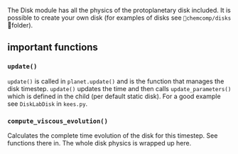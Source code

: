 The Disk module has all the physics of the protoplanetary disk included. It is possible to create your own disk (for examples of disks see `chemcomp/disks` folder). 

## important functions

### `update()`
`update()` is called in `planet.update()` and is the function that manages the disk timestep. `update()` updates the time and then calls `update_parameters()` which is defined in the child (per default static disk). For a good example see `DiskLabDisk` in `kees.py`.

### `compute_viscous_evolution()`
Calculates the complete time evolution of the disk for this timestep. See functions there in.
The whole disk physics is wrapped up here.